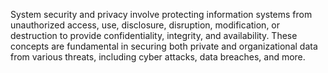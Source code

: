 System security and privacy involve protecting information systems from unauthorized access, use, disclosure, disruption, modification, or destruction to provide confidentiality, integrity, and availability. These concepts are fundamental in securing both private and organizational data from various threats, including cyber attacks, data breaches, and more.